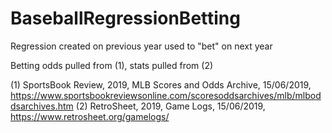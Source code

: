 # BaseballRegressionBetting
Regression created on previous year used to "bet" on next year

Betting odds pulled from (1), stats pulled from (2)

(1)	SportsBook Review, 2019, MLB Scores and Odds Archive, 15/06/2019, <https://www.sportsbookreviewsonline.com/scoresoddsarchives/mlb/mlboddsarchives.htm>
(2)	RetroSheet, 2019, Game Logs, 15/06/2019, https://www.retrosheet.org/gamelogs/

